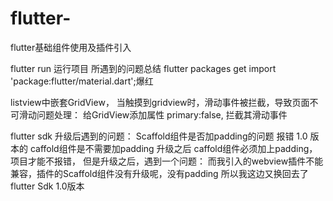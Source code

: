 # flutter-
flutter基础组件使用及插件引入


flutter run  运行项目  所遇到的问题总结
flutter packages get    import 'package:flutter/material.dart';爆红

listview中嵌套GridView，  当触摸到gridview时，滑动事件被拦截，导致页面不可滑动问题处理：   给GridView添加属性   primary:false, 拦截其滑动事件


flutter sdk 升级后遇到的问题：  Scaffold组件是否加padding的问题 报错
1.0 版本的 caffold组件是不需要加padding
升级之后  caffold组件必须加上padding，项目才能不报错，
但是升级之后，遇到一个问题： 而我引入的webview插件不能兼容，插件的Scaffold组件没有升级呢，没有padding
所以我这边又换回去了flutter Sdk 1.0版本
